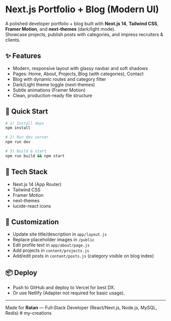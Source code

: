 # Next.js Portfolio + Blog (Modern UI)

A polished developer portfolio + blog built with **Next.js 14**, **Tailwind CSS**, **Framer Motion**, and **next-themes** (dark/light mode).  
Showcase projects, publish posts with categories, and impress recruiters & clients.

## ✨ Features
- Modern, responsive layout with glassy navbar and soft shadows
- Pages: Home, About, Projects, Blog (with categories), Contact
- Blog with dynamic routes and category filter
- Dark/Light theme toggle (next-themes)
- Subtle animations (Framer Motion)
- Clean, production-ready file structure

## 🚀 Quick Start
```bash
# 1) Install deps
npm install

# 2) Run dev server
npm run dev

# 3) Build & start
npm run build && npm start
```

## 🧱 Tech Stack
- Next.js 14 (App Router)
- Tailwind CSS
- Framer Motion
- next-themes
- lucide-react icons

## 📝 Customization
- Update site title/description in `app/layout.js`
- Replace placeholder images in `/public`
- Edit profile text in `app/about/page.js`
- Add projects in `content/projects.js`
- Add/edit posts in `content/posts.js` (category visible on blog index)

## 📦 Deploy
- Push to GitHub and deploy to Vercel for best DX.
- Or use Netlify (Adapter not required for basic usage).

---

Made for **Ratan** — Full‑Stack Developer (React/Next.js, Node.js, MySQL, Redis)
#   m y - c r e a t i o n s  
 